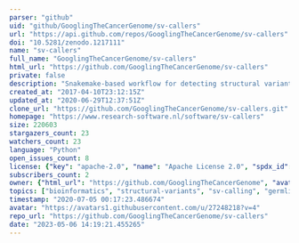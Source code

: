 ```yaml
---
parser: "github"
uid: "github/GooglingTheCancerGenome/sv-callers"
url: "https://api.github.com/repos/GooglingTheCancerGenome/sv-callers"
doi: "10.5281/zenodo.1217111"
name: "sv-callers"
full_name: "GooglingTheCancerGenome/sv-callers"
html_url: "https://github.com/GooglingTheCancerGenome/sv-callers"
private: false
description: "Snakemake-based workflow for detecting structural variants in WGS data"
created_at: "2017-04-10T23:12:15Z"
updated_at: "2020-06-29T12:37:51Z"
clone_url: "https://github.com/GooglingTheCancerGenome/sv-callers.git"
homepage: "https://www.research-software.nl/software/sv-callers"
size: 220603
stargazers_count: 23
watchers_count: 23
language: "Python"
open_issues_count: 8
license: {"key": "apache-2.0", "name": "Apache License 2.0", "spdx_id": "Apache-2.0", "url": "https://api.github.com/licenses/apache-2.0", "node_id": "MDc6TGljZW5zZTI="}
subscribers_count: 2
owner: {"html_url": "https://github.com/GooglingTheCancerGenome", "avatar_url": "https://avatars1.githubusercontent.com/u/27248218?v=4", "login": "GooglingTheCancerGenome", "type": "Organization"}
topics: ["bioinformatics", "structural-variants", "sv-calling", "germline-variants", "somatic-variants", "cancer-genomics", "wgs", "workflow", "snakemake", "hpc-applications"]
timestamp: "2020-07-05 00:17:23.486674"
avatar: "https://avatars1.githubusercontent.com/u/27248218?v=4"
repo_url: "https://github.com/GooglingTheCancerGenome/sv-callers"
date: "2023-05-06 14:19:21.455265"
---
```

